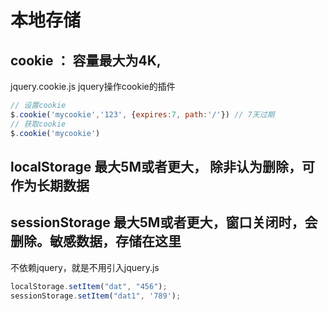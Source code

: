 # 本地存储
## cookie ： 容量最大为4K,
jquery.cookie.js jquery操作cookie的插件
```js
// 设置cookie
$.cookie('mycookie','123', {expires:7, path:'/'}) // 7天过期
// 获取cookie
$.cookie('mycookie')
```
## localStorage 最大5M或者更大， 除非认为删除，可作为长期数据

## sessionStorage 最大5M或者更大，窗口关闭时，会删除。敏感数据，存储在这里
不依赖jquery，就是不用引入jquery.js
```js
localStorage.setItem("dat", "456");
sessionStorage.setItem("dat1", '789');

```
